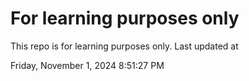 # For learning purposes only
This repo is for learning purposes only.
Last updated at

Friday, November 1, 2024 8:51:27 PM

